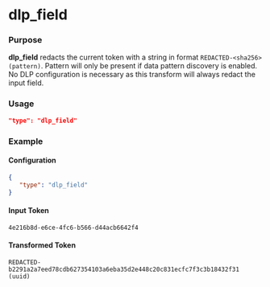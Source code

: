 # dlp_field

### Purpose

**dlp_field** redacts the current token with a string in format `REDACTED-<sha256> (pattern)`. Pattern will only be present if data pattern discovery is enabled. No DLP configuration is necessary as this transform will always redact the input field.

### Usage

```json
"type": "dlp_field"
```

### Example

#### Configuration

```json
{
   "type": "dlp_field"
}
```

#### Input Token

`4e216b8d-e6ce-4fc6-b566-d44acb6642f4`

#### Transformed Token

`REDACTED-b2291a2a7eed78cdb627354103a6eba35d2e448c20c831ecfc7f3c3b18432f31 (uuid)`

